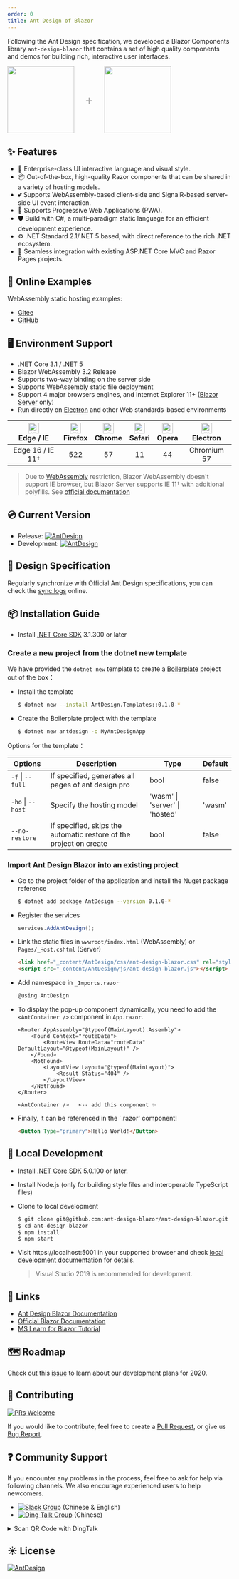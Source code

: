 ```yaml
---
order: 0
title: Ant Design of Blazor
---
```


Following the Ant Design specification, we developed a Blazor Components library `ant-design-blazor` that contains a set of high quality components and demos for building rich, interactive user interfaces.

<div class="pic-plus">
  <img width="150" src="https://gw.alipayobjects.com/zos/rmsportal/KDpgvguMpGfqaHPjicRK.svg">
  <span>+</span>
  <img height="150" src="https://cdn.jsdelivr.net/gh/ant-design-blazor/ant-design-blazor/docs/assets/blazor.svg">
</div>

<style>
.pic-plus > * {
  display: inline-block !important;
  vertical-align: middle;
}
.pic-plus span {
  font-size: 30px;
  color: #aaa;
  margin: 0 20px;
}
</style>

## ✨ Features

- 🌈 Enterprise-class UI interactive language and visual style.
- 📦 Out-of-the-box, high-quality Razor components that can be shared in a variety of hosting models.
- 💕 Supports WebAssembly-based client-side and SignalR-based server-side UI event interaction.
- 🎨 Supports Progressive Web Applications (PWA).
- 🛡 Build with C#, a multi-paradigm static language for an efficient development experience.
- ⚙️ .NET Standard 2.1/.NET 5 based, with direct reference to the rich .NET ecosystem.
- 🎁 Seamless integration with existing ASP.NET Core MVC and Razor Pages projects.

## 🌈 Online Examples

WebAssembly static hosting examples:

- [Gitee](https://ant-design-blazor.gitee.io/)
- [GitHub](https://ant-design-blazor.github.io/)

## 🖥 Environment Support

- .NET Core 3.1 / .NET 5
- Blazor WebAssembly 3.2 Release
- Supports two-way binding on the server side
- Supports WebAssembly static file deployment
- Support 4 major browsers engines, and Internet Explorer 11+ ([Blazor Server](https://docs.microsoft.com/en-us/aspnet/core/blazor/supported-platforms?view=aspnetcore-3.1&WT.mc_id=DT-MVP-5003987) only)
- Run directly on [Electron](http://electron.atom.io/) and other Web standards-based environments

| [<img src="https://cdn.jsdelivr.net/gh/alrra/browser-logos/src/edge/edge_48x48.png" alt="IE / Edge" width="24px" height="24px" />](http://godban.github.io/browsers-support-badges/)</br> Edge / IE | [<img src="https://cdn.jsdelivr.net/gh/alrra/browser-logos/src/firefox/firefox_48x48.png" alt="Firefox" width="24px" height="24px" />](http://godban.github.io/browsers-support-badges/)</br>Firefox | [<img src="https://cdn.jsdelivr.net/gh/alrra/browser-logos/src/chrome/chrome_48x48.png" alt="Chrome" width="24px" height="24px" />](http://godban.github.io/browsers-support-badges/)</br>Chrome | [<img src="https://cdn.jsdelivr.net/gh/alrra/browser-logos/src/safari/safari_48x48.png" alt="Safari" width="24px" height="24px" />](http://godban.github.io/browsers-support-badges/)</br>Safari | [<img src="https://cdn.jsdelivr.net/gh/alrra/browser-logos/src/opera/opera_48x48.png" alt="Opera" width="24px" height="24px" />](http://godban.github.io/browsers-support-badges/)</br>Opera | [<img src="https://cdn.jsdelivr.net/gh/alrra/browser-logos/src/electron/electron_48x48.png" alt="Electron" width="24px" height="24px" />](http://godban.github.io/browsers-support-badges/)</br>Electron |
| :--------------------------------------------------------------------------------------------------------------------------------------------------------------------------------------------------------------: | :---------------------------------------------------------------------------------------------------------------------------------------------------------------------------------------------------------------: | :-----------------------------------------------------------------------------------------------------------------------------------------------------------------------------------------------------------: | :-----------------------------------------------------------------------------------------------------------------------------------------------------------------------------------------------------------: | :-------------------------------------------------------------------------------------------------------------------------------------------------------------------------------------------------------: | :-------------------------------------------------------------------------------------------------------------------------------------------------------------------------------------------------------------------: |
|                                                                                                 Edge 16 / IE 11†                                                                                                 |                                                                                                        522                                                                                                        |                                                                                                      57                                                                                                       |                                                                                                      11                                                                                                       |                                                                                                    44                                                                                                     |                                                                                                      Chromium 57                                                                                                      |

> Due to [WebAssembly](https://webassembly.org) restriction, Blazor WebAssembly doesn't support IE browser, but Blazor Server supports IE 11† with additional polyfills. See [official documentation](https://docs.microsoft.com/en-us/aspnet/core/blazor/supported-platforms?view=aspnetcore-3.1&WT.mc_id=DT-MVP-5003987)

## 💿 Current Version

- Release: [![AntDesign](https://img.shields.io/nuget/v/AntDesign.svg?color=red&style=flat-square)](https://www.nuget.org/packages/AntDesign/)
- Development: [![AntDesign](https://img.shields.io/nuget/vpre/AntDesign.svg?color=red&style=flat-square)](https://www.nuget.org/packages/AntDesign/)

## 🎨 Design Specification

Regularly synchronize with Official Ant Design specifications, you can check the [sync logs](https://github.com/ant-design-blazor/ant-design-blazor/actions?query=workflow%3A%22Style+sync+Bot%22) online.

## 📦 Installation Guide

- Install [.NET Core SDK](https://dotnet.microsoft.com/download/dotnet-core/3.1?WT.mc_id=DT-MVP-5003987) 3.1.300 or later

### Create a new project from the dotnet new template

We have provided the `dotnet new` template to create a [Boilerplate](https://github.com/ant-design-blazor/ant-design-pro-blazor) project out of the box：

- Install the template

  ```bash
  $ dotnet new --install AntDesign.Templates::0.1.0-*
  ```

- Create the Boilerplate project with the template

  ```bash
  $ dotnet new antdesign -o MyAntDesignApp
  ```

Options for the template：

| Options          | Description                                         | Type     | Default    |
| ---------------- | -------------------------------------------- | ------ |  --------- |
| `-f` \| `--full`  | If specified, generates all pages of ant design pro | bool  |  false    |
| `-ho` \| `--host`   | Specify the hosting model  | 'wasm' \| 'server' \| 'hosted'    |'wasm'      |
| `--no-restore` |  If specified, skips the automatic restore of the project on create  | bool    | false |



### Import Ant Design Blazor into an existing project

- Go to the project folder of the application and install the Nuget package reference

  ```bash
  $ dotnet add package AntDesign --version 0.1.0-*
  ```

- Register the services

  ```csharp
  services.AddAntDesign();
  ```

- Link the static files in `wwwroot/index.html` (WebAssembly) or `Pages/_Host.cshtml` (Server)

  ```html
  <link href="_content/AntDesign/css/ant-design-blazor.css" rel="stylesheet" />
  <script src="_content/AntDesign/js/ant-design-blazor.js"></script>
  ```

- Add namespace in `_Imports.razor`

  ```csharp
  @using AntDesign
  ```

- To display the pop-up component dynamically, you need to add the `<AntContainer />` component in `App.razor`. 

  ```
  <Router AppAssembly="@typeof(MainLayout).Assembly">
      <Found Context="routeData">
          <RouteView RouteData="routeData" DefaultLayout="@typeof(MainLayout)" />
      </Found>
      <NotFound>
          <LayoutView Layout="@typeof(MainLayout)">
              <Result Status="404" />
          </LayoutView>
      </NotFound>
  </Router>

  <AntContainer />   <-- add this component ✨
  ```

- Finally, it can be referenced in the `.razor' component!

  ```html
  <Button Type="primary">Hello World!</Button>
  ```

## 🔨 Local Development

- Install [.NET Core SDK](https://dotnet.microsoft.com/download?WT.mc_id=DT-MVP-5003987) 5.0.100 or later.
- Install Node.js (only for building style files and interoperable TypeScript files)
- Clone to local development

  ```bash
  $ git clone git@github.com:ant-design-blazor/ant-design-blazor.git
  $ cd ant-design-blazor
  $ npm install
  $ npm start
  ```

- Visit https://localhost:5001 in your supported browser and check [local development documentation](https://github.com/ant-design-blazor/ant-design-blazor/wiki) for details.

  > Visual Studio 2019 is recommended for development.

## 🔗 Links

- [Ant Design Blazor Documentation](https://ant-design-blazor.github.io)
- [Official Blazor Documentation](https://docs.microsoft.com/en-us/aspnet/core/blazor/?WT.mc_id=DT-MVP-5003987)
- [MS Learn for Blazor Tutorial](https://docs.microsoft.com/en-us/learn/modules/build-blazor-webassembly-visual-studio-code/?WT.mc_id=DT-MVP-5003987)

## 🗺 Roadmap

Check out this [issue](https://github.com/ant-design-blazor/ant-design-blazor/issues/21) to learn about our development plans for 2020.

## 🤝 Contributing

[![PRs Welcome](https://img.shields.io/badge/PRs-welcome-brightgreen.svg?style=flat-square)](https://github.com/ant-design-blazor/ant-design-blazor/pulls)

If you would like to contribute, feel free to create a [Pull Request](https://github.com/ant-design-blazor/ant-design-blazor/pulls), or give us [Bug Report](https://github.com/ant-design-blazor/ant-design-blazor/issues/new).

## ❓ Community Support

If you encounter any problems in the process, feel free to ask for help via following channels. We also encourage experienced users to help newcomers.

- [![Slack Group](https://img.shields.io/badge/Slack-AntBlazor-blue.svg?style=flat-square&logo=slack)](https://join.slack.com/t/AntBlazor/shared_invite/zt-etfaf1ww-AEHRU41B5YYKij7SlHqajA) (Chinese & English)
- [![Ding Talk Group](https://img.shields.io/badge/DingTalk-AntBlazor-blue.svg?style=flat-square)](https://h5.dingtalk.com/circle/healthCheckin.html?corpId=dingccf128388c3ea40eda055e4784d35b88&2f46=c9b80ba5&origin=11) (Chinese)

<details>
  <summary>Scan QR Code with DingTalk</summary>
  <img src="https://cdn.jsdelivr.net/gh/ant-design-blazor/ant-design-blazor//docs/assets/dingtalk.jpg" width="300">
</details>

## ☀️ License

[![AntDesign](https://img.shields.io/badge/License-MIT-blue?style=flat-square)](https://github.com/ant-design-blazor/ant-design-blazor/blob/master/LICENSE)
